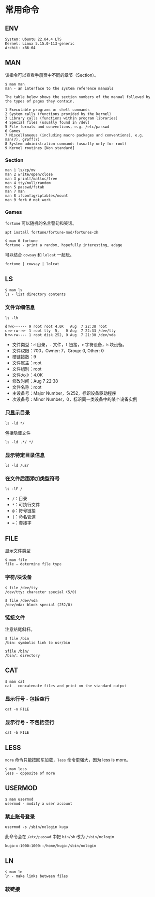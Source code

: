 # 常用命令

## ENV

```
System: Ubuntu 22.04.4 LTS
Kernel: Linux 5.15.0-113-generic
Archit: x86-64
```

## MAN

该指令可以查看手册页中不同的章节（Section）。

```
$ man man
man - an interface to the system reference manuals

The table below shows the section numbers of the manual followed by the types of pages they contain.

1 Executable programs or shell commands
2 System calls (functions provided by the kernel)
3 Library calls (functions within program libraries)
4 Special files (usually found in /dev)
5 File formats and conventions, e.g. /etc/passwd
6 Games
7 Miscellaneous (including macro packages and conventions), e.g. man(7), groff(7)
8 System administration commands (usually only for root)
9 Kernel routines [Non standard]
```

### Section

```
man 1 ls/cp/mv
man 2 write/open/close
man 3 printf/malloc/free
man 4 tty/null/random
man 5 passwd/fstab
man 7 man
man 8 ifconfig/iptables/mount
man 9 fork # not work
```

### Games

`fortune` 可以随机的名言警句和笑话。

```
apt install fortune/fortune-mod/fortunes-zh
```

```
$ man 6 fortune
fortune - print a random, hopefully interesting, adage
```

可以结合 `cowsay` 和 `lolcat` 一起玩。

```
fortune | cowsay | lolcat
```

## LS

```
$ man ls
ls - list directory contents
```

### 文件详细信息

```
ls -lh
```

```
drwx------ 9 root root 4.0K   Aug  7 22:38 root
crw-rw-rw- 1 root tty  5,   0 Aug  7 22:33 /dev/tty
brw-rw---- 1 root disk 252, 0 Aug  7 21:30 /dev/vda
```

* 文件类型：`d` 目录，`-` 文件，`l` 链接，`c` 字符设备，`b` 块设备。
* 文件权限：700，Owner: 7，Group: 0, Other: 0
* 硬链接数：9
* 文件属主：root
* 文件组别：root
* 文件大小：4.0K
* 修改时间：Aug 7 22:38
* 文件名称：root
* 主设备号：Major Number，5/252，标识设备驱动程序
* 次设备号：Minor Number，0，标识同一类设备中的某个设备实例

### 只显示目录

```
ls -ld */
```

包括隐藏文件

```
ls -ld .*/ */
```

### 显示特定目录信息

```
ls -ld /usr
```

### 在文件后面添加类型符号

```
ls -lF /
```

* `/`：目录
* `*`：可执行文件
* `@`：符号链接
* `|`：命名管道
* `=`：套接字

## FILE

显示文件类型

```
$ man file
file — determine file type
```

### 字符/块设备

```
$ file /dev/tty
/dev/tty: character special (5/0)
```

```
$ file /dev/vda
/dev/vda: block special (252/0)
```

### 链接文件

注意结尾斜杆。

```
$ file /bin
/bin: symbolic link to usr/bin
```

```
$file /bin/
/bin/: directory
```

## CAT

```
$ man cat
cat - concatenate files and print on the standard output
```

### 显示行号 - 包括空行

```
cat -n FILE
```

### 显示行号 - 不包括空行

```
cat -b FILE
```

## LESS

`more` 命令只能按回车加载，`less` 命令更强大，因为 less is more。

```
$ man less
less - opposite of more
```

## USERMOD

```
$ man usermod
usermod - modify a user account
```

### 禁止账号登录

```
usermod -s /sbin/nologin kuga
```

此命令会在 `/etc/passwd` 中把 `bin/sh` 改为 `/sbin/nologin`

```
kuga:x:1000:1000::/home/kuga:/sbin/nologin
```

## LN

```
$ man ln
ln - make links between files
```

### 软链接

